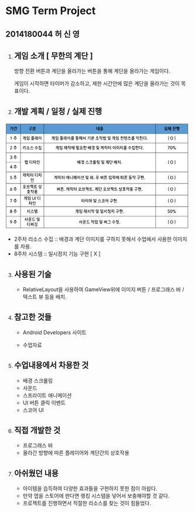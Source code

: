 # SMG Term Project

## 2014180044 허 신 영



1. ## 게임 소개 [ 무한의 계단 ]

   방향 전환 버튼과 계단을 올라가는 버튼을 통해 계단을 올라가는 게임이다.

   게임이 시작하면 타이머가 감소하고, 제한 시간안에 많은 계단을 올라가는 것이 목표이다.



2. ## 개발 계획 / 일정 / 실제 진행

![table](table.png)

- 2주차 리소스 수집 :: 배경과 계단 이미지를 구하지 못해서 수업에서 사용한 이미지를 차용.
- 8주차 시스템  :: 일시정지 기능 구현 [ X ]



3. ## 사용된 기술

   - RelativeLayout을 사용하여 GameView위에 이미지 버튼 / 프로그래스 바 / 텍스트 뷰 등을 배치.

   

4. ## 참고한 것들

   - Android Developers 사이트

   - 수업자료

     

5. ## 수업내용에서 차용한 것

   - 배경 스크롤링
   - 사운드
   - 스프라이트 애니메이션
   - UI 버튼 클릭 이벤트
   - 스코어 UI

   

6. ## 직접 개발한 것

   - 프로그래스 바
   - 올라간 방향에 따른 플레이어와 계단간의 상호작용

   

7. ## 아쉬웠던 내용

   - 아이템을 습득하여 다양한 효과들을 구현하지 못한 점이 아쉽다.
   - 만약 앱을 스토어에 판다면 랭킹 시스템을 넣어서 보충해야할 것 같다.
   - 프로젝트를 진행하면서 적절한 리소스를 찾는 것이 힘들었다.